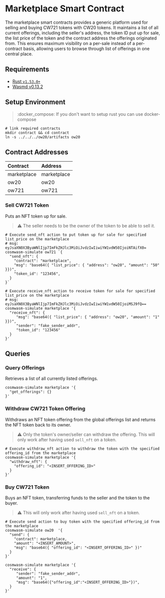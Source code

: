 # Marketplace Smart Contract

The marketplace smart contracts provides a generic platform used for selling and buying CW721 tokens with CW20 tokens. It maintains a list of all current offerings, including the seller's address, the token ID put up for sale, the list price of the token and the contract address the offerings originated from. This ensures maximum visibility on a per-sale instead of a per-contract basis, allowing users to browse through list of offerings in one central place.

## Requirements

- [Rust `v1.53.0+`](https://rustup.rs/)
- [Wasmd v0.13.2](https://github.com/CosmWasm/wasmd/tree/v0.11.1)

## Setup Environment

> :docker_compose: If you don't want to setup rust you can use docker-compose

```shell
# link required contracts
mkdir contract && cd contract
ln -s ../../../ow20/artifacts ow20
```

## Contract Addresses

| Contract    | Address     |
| :---------- | :---------- |
| marketplace | marketplace |
| ow20        | ow20        |
| ow721       | ow721       |

### Sell CW721 Token

Puts an NFT token up for sale.

> :warning: The seller needs to be the owner of the token to be able to sell it.

```shell
# Execute send_nft action to put token up for sale for specified list_price on the marketplace
# msg: eyJsaXN0X3ByaWNlIjp7ImFkZHJlc3MiOiJvdzIwIiwiYW1vdW50IjoiNTAifX0=
cosmwasm-simulate ow721 `{
  "send_nft": {
    "contract": "marketplace",
    "msg": "base64({ "list_price": { "address": "ow20", "amount": "50" }})",
    "token_id": "123456",
  }
}`

# Execute receive_nft action to receive token for sale for specified list_price on the marketplace
# msg: eyJsaXN0X3ByaWNlIjp7ImFkZHJlc3MiOiJvdzIwIiwiYW1vdW50IjoiMSJ9fQ==
cosmwasm-simulate marketplace '{
  "receive_nft": {
     "msg": "base64({ "list_price": { "address": "ow20", "amount": "1" }})",
     "sender": "fake_sender_addr",
     "token_id": "123456"
  }
}'
```

## Queries

### Query Offerings

Retrieves a list of all currently listed offerings.

```shell
cosmwasm-simulate marketplace '{
  "get_offerings": {}
}'
```

### Withdraw CW721 Token Offering

Withdraws an NFT token offering from the global offerings list and returns the NFT token back to its owner.

> :warning: Only the token's owner/seller can withdraw the offering. This will only work after having used `sell_nft` on a token.

```shell
# Execute withdraw_nft action to withdraw the token with the specified offering_id from the marketplace
cosmwasm-simulate marketplace '{
  "withdraw_nft": {
    "offering_id": "<INSERT_OFFERING_ID>"
  }
}'
```

### Buy CW721 Token

Buys an NFT token, transferring funds to the seller and the token to the buyer.

> :warning: This will only work after having used `sell_nft` on a token.

```shell
# Execute send action to buy token with the specified offering_id from the marketplace
cosmwasm-simulate ow20  '{
  "send": {
    "contract": marketplace,
    "amount": "<INSERT_AMOUNT>",
    "msg": "base64({ "offering_id": "<INSERT_OFFERING_ID>" })"
  }
}'

cosmwasm-simulate marketplace '{
  "receive": {
     "sender": "fake_sender_addr",
     "amount": "1",
     "msg": "base64({"offering_id":"<INSERT_OFFERING_ID>"})",
  }
}'
```

